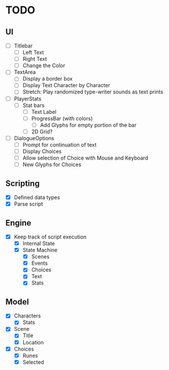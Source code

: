 # TODO

## UI

- [ ] Titlebar
    - [ ] Left Text
    - [ ] Right Text
    - [ ] Change the Color
- [ ] TextArea
    - [ ] Display a border box
    - [ ] Display Text Character by Character
    - [ ] Stretch: Play randomized type-writer sounds as text prints
- [ ] PlayerStats
    - [ ] Stat bars
        - [ ] Text Label
        - [ ] ProgressBar (with colors)
            - [ ] Add Glyphs for empty portion of the bar
        - [ ] 2D Grid?
- [ ] DialogueOptions
    - [ ] Prompt for continuation of text
    - [ ] Display Choices
    - [ ] Allow selection of Choice with Mouse and Keyboard
    - [ ] New Glyphs for Choices

## Scripting
 - [x] Defined data types
 - [x] Parse script

## Engine
 - [x] Keep track of script execution
    - [x] Internal State
    - [x] State Machine
        - [x] Scenes
        - [x] Events
        - [x] Choices
        - [x] Text
        - [x] Stats

## Model
 - [x] Characters
    - [x] Stats
 - [x] Scene
    - [x] Title
    - [x] Location
 - [x] Choices
    - [x] Runes
    - [x] Selected
